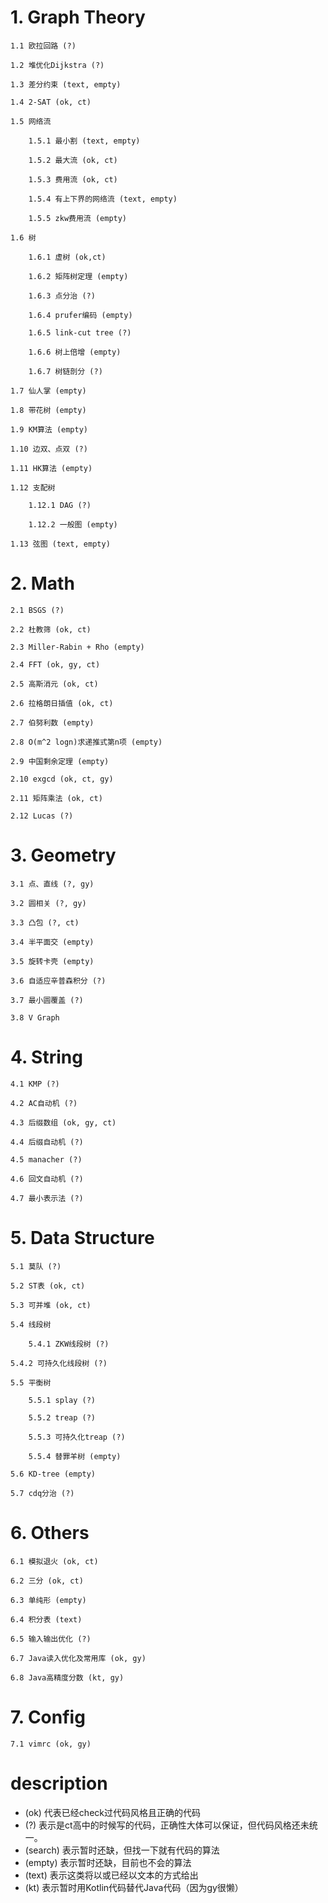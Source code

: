 # 1. Graph Theory #

    1.1 欧拉回路 (?)

    1.2 堆优化Dijkstra (?)

    1.3 差分约束 (text, empty)

    1.4 2-SAT (ok, ct)

    1.5 网络流

        1.5.1 最小割 (text, empty)

        1.5.2 最大流 (ok, ct)

        1.5.3 费用流 (ok, ct)

        1.5.4 有上下界的网络流 (text, empty)

        1.5.5 zkw费用流 (empty)

    1.6 树

        1.6.1 虚树 (ok,ct)

        1.6.2 矩阵树定理 (empty)

        1.6.3 点分治 (?)

        1.6.4 prufer编码 (empty)

        1.6.5 link-cut tree (?)

        1.6.6 树上倍增 (empty)

        1.6.7 树链剖分 (?)

    1.7 仙人掌 (empty)

    1.8 带花树 (empty)

    1.9 KM算法 (empty)

    1.10 边双、点双 (?)

    1.11 HK算法 (empty)

    1.12 支配树

        1.12.1 DAG (?)

        1.12.2 一般图 (empty)

    1.13 弦图 (text, empty)

# 2. Math #

    2.1 BSGS (?)

    2.2 杜教筛 (ok, ct)

    2.3 Miller-Rabin + Rho (empty)

    2.4 FFT (ok, gy, ct)

    2.5 高斯消元 (ok, ct)

    2.6 拉格朗日插值 (ok, ct)

    2.7 伯努利数 (empty)

    2.8 O(m^2 logn)求递推式第n项 (empty)

    2.9 中国剩余定理 (empty)

    2.10 exgcd (ok, ct, gy)

    2.11 矩阵乘法 (ok, ct)
```
2.12 Lucas (?)
```

# 3. Geometry #

    3.1 点、直线 (?, gy)

    3.2 圆相关 (?, gy)

    3.3 凸包 (?, ct)

    3.4 半平面交 (empty)

    3.5 旋转卡壳 (empty)

    3.6 自适应辛普森积分 (?)

    3.7 最小圆覆盖 (?)
```
3.8 V Graph
```



# 4. String #

    4.1 KMP (?)

    4.2 AC自动机 (?)

    4.3 后缀数组 (ok, gy, ct)

    4.4 后缀自动机 (?)

    4.5 manacher (?)

    4.6 回文自动机 (?)

    4.7 最小表示法 (?)

# 5. Data Structure #

    5.1 莫队 (?)

    5.2 ST表 (ok, ct)

    5.3 可并堆 (ok, ct)

    5.4 线段树

        5.4.1 ZKW线段树 (?)

    5.4.2 可持久化线段树 (?)

    5.5 平衡树

        5.5.1 splay (?)

        5.5.2 treap (?)

        5.5.3 可持久化treap (?)

        5.5.4 替罪羊树 (empty)

    5.6 KD-tree (empty)

    5.7 cdq分治 (?)

# 6. Others #

    6.1 模拟退火 (ok, ct)

    6.2 三分 (ok, ct)

    6.3 单纯形 (empty)

    6.4 积分表 (text)

    6.5 输入输出优化 (?)

    6.7 Java读入优化及常用库 (ok, gy)

    6.8 Java高精度分数 (kt, gy)

# 7. Config #

    7.1 vimrc (ok, gy)


# description #
* (ok) 代表已经check过代码风格且正确的代码
* (?) 表示是ct高中的时候写的代码，正确性大体可以保证，但代码风格还未统一。
* (search) 表示暂时还缺，但找一下就有代码的算法
* (empty) 表示暂时还缺，目前也不会的算法
* (text) 表示这类将以或已经以文本的方式给出
* (kt) 表示暂时用Kotlin代码替代Java代码（因为gy很懒）
